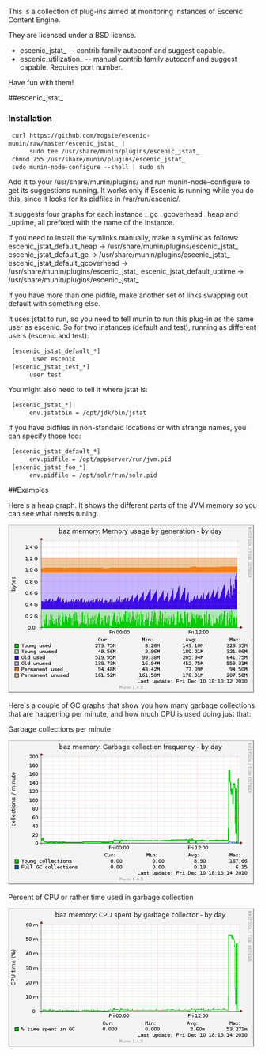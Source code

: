 This is a collection of plug-ins aimed at monitoring instances of Escenic Content Engine.

They are licensed under a BSD license.

 * escenic_jstat_   -- contrib family autoconf and suggest capable.
 * escenic_utilization_ -- manual contrib family autoconf and suggest capable.  Requires port number.

Have fun with them!


##escenic_jstat_

### Installation

     curl https://github.com/mogsie/escenic-munin/raw/master/escenic_jstat_ |
          sudo tee /usr/share/munin/plugins/escenic_jstat_
     chmod 755 /usr/share/munin/plugins/escenic_jstat_
     sudo munin-node-configure --shell | sudo sh

Add it to your /usr/share/munin/plugins/ and run munin-node-configure to get its suggestions running.  It works only if Escenic is running while you do this, since it looks for its pidfiles in /var/run/escenic/.

It suggests four graphs for each instance :_gc _gcoverhead _heap and _uptime, all prefixed with the name of the instance.

If you need to install the symlinks manually, make a symlink as follows:
     escenic_jstat_default_heap       -> /usr/share/munin/plugins/escenic_jstat_
     escenic_jstat_default_gc         -> /usr/share/munin/plugins/escenic_jstat_
     escenic_jstat_default_gcoverhead -> /usr/share/munin/plugins/escenic_jstat_
     escenic_jstat_default_uptime     -> /usr/share/munin/plugins/escenic_jstat_

If you have more than one pidfile, make another set of links swapping out default with something else.

It uses jstat to run, so you need to tell munin to run this plug-in as the same user as escenic.  So for two instances (default and test), running as different users (escenic and test):

     [escenic_jstat_default_*]
           user escenic
     [escenic_jstat_test_*]
          user test

You might also need to tell it where jstat is:

     [escenic_jstat_*]
          env.jstatbin = /opt/jdk/bin/jstat

If you have pidfiles in non-standard locations or with strange names, you can specify those too:

     [escenic_jstat_default_*]
          env.pidfile = /opt/appserver/run/jvm.pid
     [escenic_jstat_foo_*]
          env.pidfile = /opt/solr/run/solr.pid

##Examples

Here's a heap graph.  It shows the different parts of the JVM memory so you can see what needs tuning.

![heap graph](https://github.com/mogsie/escenic-munin/raw/master/site/escenic_jstat_baz_heap-day.png)

Here's a couple of GC graphs that show you how many garbage collections that are happening per minute, and how much CPU is used doing just that:

Garbage collections per minute

![Line graph showing about 100-150 garbage collections per minute over a 30-hour period](https://github.com/mogsie/escenic-munin/raw/master/site/escenic_jstat_baz_gc-day.png)

Percent of CPU or rather time used in garbage collection

![line graph with percent on Y-axis and time on X-axis, showing 10-50 milli-percent over a 30-hour period](https://github.com/mogsie/escenic-munin/raw/master/site/escenic_jstat_baz_gcoverhead-day.png)

